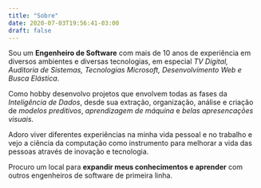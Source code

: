 ```yaml
---
title: "Sobre"
date: 2020-07-03T19:56:41-03:00
draft: false
---
```


Sou um **Engenheiro de Software** com mais de 10 anos de experiência em diversos ambientes e diversas tecnologias, em especial *TV Digital, Auditoria de Sistemas, Tecnologias Microsoft, Desenvolvimento Web e Busca Elástica*. 

Como hobby desenvolvo projetos que envolvem todas as fases da *Inteligência de Dados*, desde sua extração, organização, análise e criação de *modelos preditivos*, *aprendizagem de máquina* e *belas apresencações visuais*.

Adoro viver diferentes experiências na minha vida pessoal e no trabalho e vejo a ciência da computação como instrumento para melhorar a vida das pessoas através de inovação e tecnologia.

Procuro um local para **expandir meus conhecimentos e aprender** com outros engenheiros de software de primeira linha.